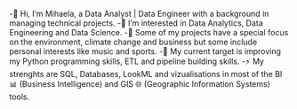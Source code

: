 -👋 Hi, I’m Mihaela, a Data Analyst | Data Engineer with a background in managing technical projects.
-👀 I’m interested in Data Analytics, Data Engineering and Data Science.
-🌲 Some of my projects have a special focus on the environment, climate change and business but some include personal interests like music and sports.
-🌱 My current target is improving my Python programming skills, ETL and pipeline building skills.
-⚡ My strenghts are SQL, Databases, LookML and vizualisations in most of the BI 📊 (Business Intelligence) and GIS 🌐 (Geographic Information Systems) tools.

<!---
MihaelaBr/MihaelaBr is a ✨ special ✨ repository because its `README.md` (this file) appears on your GitHub profile.
You can click the Preview link to take a look at your changes.
--->
